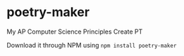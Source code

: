 # poetry-maker
My AP Computer Science Principles Create PT


Download it through NPM using 
```npm install poetry-maker```

